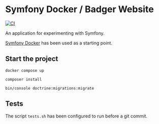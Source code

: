 # Symfony Docker / Badger Website

[![CI](https://github.com/Xolof/symfony-docker/actions/workflows/ci.yml/badge.svg)](https://github.com/Xolof/symfony-docker/actions/workflows/ci.yml)

An application for experimenting with Symfony.

[Symfony Docker](https://github.com/dunglas/symfony-docker) has been used as a starting point.

## Start the project

`docker compose up`

`composer install`

`bin/console doctrine:migrations:migrate`

## Tests

The script `tests.sh` has been configured to run before a git commit.
